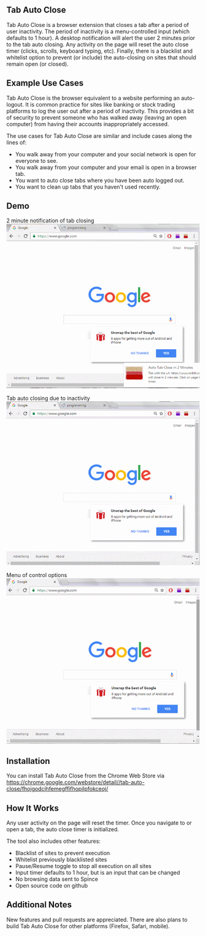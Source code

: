 ## Tab Auto Close

Tab Auto Close is a browser extension that closes a tab after a period of user inactivity. The period of inactivity is a menu-controlled input (which defaults to 1 hour).  A desktop notification will alert the user 2 minutes prior to the tab auto closing. Any activity on the page will reset the auto close timer (clicks, scrolls, keyboard typing, etc). Finally, there is a blacklist and whitelist option to prevent (or include) the auto-closing on sites that should remain open (or closed).

## Example Use Cases

Tab Auto Close is the browser equivalent to a website performing an auto-logout. It is common practice for sites like banking or stock trading platforms to log the user out after a period of inactivity. This provides a bit of security to prevent someone who has walked away (leaving an open computer) from having their accounts inappropriately accessed.

The use cases for Tab Auto Close are similar and include cases along the lines of:
<ul>
<li>You walk away from your computer and your social network is open for everyone to see.</li>
<li>You walk away from your computer and your email is open in a browser tab.</li>
<li>You want to auto close tabs where you have been auto logged out.</li>
<li>You want to clean up tabs that you haven't used recently.</li>
</ul>

## Demo

2 minute notification of tab closing
![Alt text](chrome/img/notify.gif?raw=true "Notifications")

Tab auto closing due to inactivity
![Alt text](chrome/img/closeTab.gif?raw=true "Auto Closing")

Menu of control options
![Alt text](chrome/img/popup.gif?raw=true "Menu Controls")

## Installation

You can install Tab Auto Close from the Chrome Web Store via <https://chrome.google.com/webstore/detail//tab-auto-close/fhojgodcjhfemegffifhopilpfokceoj/>

## How It Works

Any user activity on the page will reset the timer. Once you navigate to or open a tab, the auto close timer is initialized. 

The tool also includes other features:
<ul>
<li>Blacklist of sites to prevent execution</li>
<li>Whitelist previously blacklisted sites</li>										
<li>Pause/Resume toggle to stop all execution on all sites</li>                    					
<li>Input timer defaults to 1 hour, but is an input that can be changed</li>								
<li>No browsing data sent to Spince</li>
<li>Open source code on github</li>
</ul>

## Additional Notes

New features and pull requests are appreciated. There are also plans to build Tab Auto Close for other platforms (Firefox, Safari, mobile).
